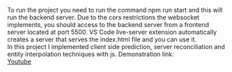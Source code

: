To run the project you need to run the command npm run start and this will run the backend server. Due to the cors restrictions the websocket implements, you should access to the backend server from a frontend server located at port 5500. VS Code live-server extension automatically creates a server that serves the index.html file and you can use it.<br>
In this project I implemented client side prediction, server reconciliation and entity interpolation techniques with js. Demonstration link:<br>
<a href="https://youtube.com/watch?v=qUct_0-aJ4E" target="_blank">Youtube</a>
